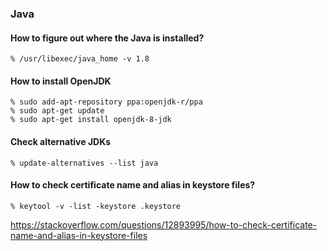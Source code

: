 ### Java


#### How to figure out where the Java is installed?

```
% /usr/libexec/java_home -v 1.8
```

#### How to install OpenJDK

```
% sudo add-apt-repository ppa:openjdk-r/ppa  
% sudo apt-get update   
% sudo apt-get install openjdk-8-jdk 
```

#### Check alternative JDKs

```
% update-alternatives --list java
```

#### How to check certificate name and alias in keystore files?

````
% keytool -v -list -keystore .keystore
````

https://stackoverflow.com/questions/12893995/how-to-check-certificate-name-and-alias-in-keystore-files
